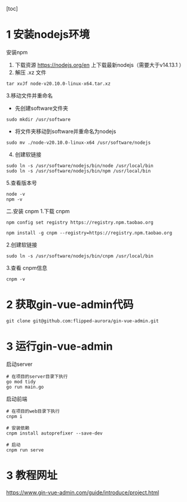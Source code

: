 [toc]

# 1 安装nodejs环境
安装npm
1. 下载资源
https://nodejs.org/en 上下载最新nodejs（需要大于v14.13.1 ）
2. 解压 .xz 文件
```shell
tar xvJf node-v20.10.0-linux-x64.tar.xz
```
3.移动文件并重命名

- 先创建software文件夹
```shell
sudo mkdir /usr/software
```
- 将文件夹移动到software并重命名为nodejs
```shell
sudo mv ./node-v20.10.0-linux-x64 /usr/software/nodejs
```

4. 创建软链接
```shell
sudo ln -s /usr/software/nodejs/bin/node /usr/local/bin
sudo ln -s /usr/software/nodejs/bin/npm /usr/local/bin
```
5.查看版本号
```shell
node -v
npm -v
```
二.安装 cnpm
1.下载 cnpm
```shell
npm config set registry https://registry.npm.taobao.org

npm install -g cnpm --registry=https://registry.npm.taobao.org
```
2.创建软链接
```shell
sudo ln -s /usr/software/nodejs/bin/cnpm /usr/local/bin
```
3.查看 cnpm信息
```shell
cnpm -v
```

# 2 获取gin-vue-admin代码
```shell
git clone git@github.com:flipped-aurora/gin-vue-admin.git
```

# 3 运行gin-vue-admin
启动server
```shell
# 在项目的server目录下执行
go mod tidy
go run main.go
```

启动前端
```shell
# 在项目的web目录下执行
cnpm i

# 安装依赖
cnpm install autoprefixer --save-dev

# 启动
cnpm run serve
```

# 3 教程网址
https://www.gin-vue-admin.com/guide/introduce/project.html
